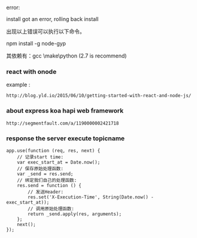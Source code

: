 error:

  install got an error, rolling back install

出现以上错误可以执行以下命令。

  npm install -g node-gyp

  其依赖有：gcc \make\python (2.7 is recommend)


### react with onode

  example :

    http://blog.yld.io/2015/06/10/getting-started-with-react-and-node-js/

### about express  koa  hapi web framework

    http://segmentfault.com/a/1190000002421718

### response the server execute topicname

```
app.use(function (req, res, next) {
    // 记录start time:
    var exec_start_at = Date.now();
    // 保存原始处理函数:
    var _send = res.send;
    // 绑定我们自己的处理函数:
    res.send = function () {
        // 发送Header:
        res.set('X-Execution-Time', String(Date.now() - exec_start_at));
        // 调用原始处理函数:
        return _send.apply(res, arguments);
    };
    next();
});
```
